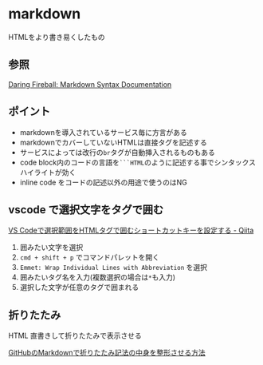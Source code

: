 # markdown

HTMLをより書き易くしたもの

## 参照

[Daring Fireball: Markdown Syntax Documentation](https://daringfireball.net/projects/markdown/syntax)

## ポイント

* markdownを導入されているサービス毎に方言がある
* markdownでカバーしていないHTMLは直接タグを記述する
* サービスによっては改行の`br`タグが自動挿入されるものもある
* code block内のコードの言語を` ```HTML `のように記述する事でシンタックスハイライトが効く
* inline code をコードの記述以外の用途で使うのはNG

## vscode で選択文字をタグで囲む

[VS Codeで選択範囲をHTMLタグで囲むショートカットキーを設定する \- Qiita](https://qiita.com/MToyokura/items/da4fb3477affd0278506)

1. 囲みたい文字を選択
2. `cmd + shift + p` でコマンドパレットを開く
3. `Emmet: Wrap Individual Lines with Abbreviation` を選択
4. 囲みたいタグ名を入力(複数選択の場合は`*`も入力)
5. 選択した文字が任意のタグで囲まれる

## 折りたたみ

HTML 直書きして折りたたみで表示させる

[GitHubのMarkdownで折りたたみ記法の中身を整形させる方法](https://gist.github.com/Phroneris/e7e6c869640b95bd42434bdc995cd4f6)

